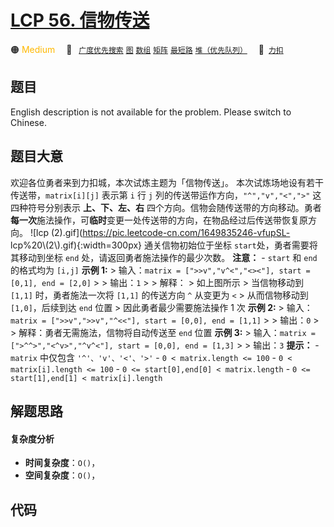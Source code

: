 # [LCP 56. 信物传送](https://2xiao.github.io/leetcode-js/lcp/LCP_56.html)

🟠 <font color=#ffb800>Medium</font>&emsp; 🔖&ensp; [`广度优先搜索`](/tag/breadth-first-search.md) [`图`](/tag/graph.md) [`数组`](/tag/array.md) [`矩阵`](/tag/matrix.md) [`最短路`](/tag/shortest-path.md) [`堆（优先队列）`](/tag/heap-priority-queue.md)&emsp; 🔗&ensp;[`力扣`](https://leetcode.cn/problems/6UEx57)

## 题目

English description is not available for the problem. Please switch to
Chinese.


## 题目大意

欢迎各位勇者来到力扣城，本次试炼主题为「信物传送」。 本次试炼场地设有若干传送带，`matrix[i][j]` 表示第 `i` 行 `j`
列的传送带运作方向，`"^","v","<",">"` 这四种符号分别表示 **上、下、左、右**
四个方向。信物会随传送带的方向移动。勇者**每一次**施法操作，可**临时**变更一处传送带的方向，在物品经过后传送带恢复原方向。 ![lcp
(2).gif](https://pic.leetcode-cn.com/1649835246-vfupSL-
lcp%20\\(2\\).gif){:width=300px} 通关信物初始位于坐标 `start`处，勇者需要将其移动到坐标 `end`
处，请返回勇者施法操作的最少次数。 **注意：** \- `start` 和 `end` 的格式均为 `[i,j]` **示例 1:** >
输入：`matrix = [">>v","v^<","<><"], start = [0,1], end = [2,0]` > > 输出：`1` > >
解释： > 如上图所示 > 当信物移动到 `[1,1]` 时，勇者施法一次将 `[1,1]` 的传送方向 `^` 从变更为 `<` > 从而信物移动到
`[1,0]`，后续到达 `end` 位置 > 因此勇者最少需要施法操作 1 次 **示例 2:** > 输入：`matrix =
[">>v",">>v","^<<"], start = [0,0], end = [1,1]` > > 输出：`0` > >
解释：勇者无需施法，信物将自动传送至 `end` 位置 **示例 3:** > 输入：`matrix = [">^^>","<^v>","^v^<"],
start = [0,0], end = [1,3]` > > 输出：`3` **提示：** \- `matrix` 中仅包含
`'^'、'v'、'<'、'>'` \- `0 < matrix.length <= 100` \- `0 < matrix[i].length <=
100` \- `0 <= start[0],end[0] < matrix.length` \- `0 <= start[1],end[1] <
matrix[i].length`


## 解题思路

#### 复杂度分析

- **时间复杂度**：`O()`，
- **空间复杂度**：`O()`，

## 代码

```javascript

```